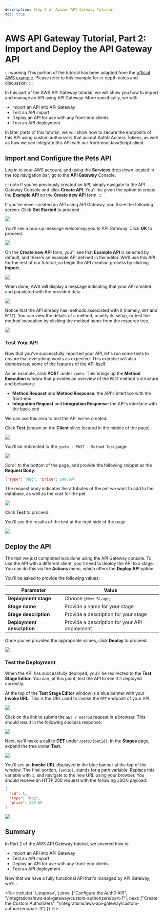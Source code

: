 ```yaml
---
description: Step 2 of Amazon API Gateway Tutorial
toc: true
---
```


# AWS API Gateway Tutorial, Part 2: Import and Deploy the API Gateway API

::: warning
This portion of the tutorial has been adapted from the [official AWS example](http://docs.aws.amazon.com/apigateway/latest/developerguide/api-gateway-create-api-from-example.html). Please refer to this example for in-depth notes and discussion.
:::

In this part of the AWS API Gateway tutorial, we will show you how to import and manage an API using API Gateway. More specifically, we will:

* Import an API into API Gateway
* Test an API import
* Deploy an API for use with any front-end clients
* Test an API deployment

In later parts of this tutorial, we will show how to secure the endpoints of this API using custom authorizers that accept Auth0 Access Tokens, as well as how we can integrate this API with our front-end JavaScript client.

## Import and Configure the Pets API

Log in to your AWS account, and using the **Services** drop down located in the top navigation bar, go to the **API Gateway** Console.

::: note
If you've previously created an API, simply navigate to the API Gateway Console and click **Create API**. You'll be given the option to create the **Example API** on the **Create new API** form.
:::

If you've never created an API using API Gateway, you'll see the following screen. Click **Get Started** to proceed.

![](/media/articles/integrations/aws-api-gateway-2/part-1/aws-pt1-1.png)

You'll see a pop-up message welcoming you to API Gateway. Click **OK** to proceed.

![](/media/articles/integrations/aws-api-gateway-2/part-1/aws-pt1-3.png)

On the **Create new API** form, you'll see that **Example API** is selected by default, and there's an example API defined in the editor. We'll use this API for the rest of our tutorial, so begin the API creation process by clicking **Import**.

![](/media/articles/integrations/aws-api-gateway-2/part-1/aws-pt1-4.png)

When done, AWS will display a message indicating that your API created and populated with the provided data.

![](/media/articles/integrations/aws-api-gateway-2/part-1/aws-pt1-5.png)

Notice that the API already has methods associated with it (namely, `GET` and `POST`). You can view the details of a method, modify its setup, or test the method invocation by clicking the method name from the resource tree.

![](/media/articles/integrations/aws-api-gateway-2/part-1/aws-pt1-5a.png)

### Test Your API

Now that you've successfully imported your API, let's run some tests to ensure that everything works as expected. This exercise will also demonstrate some of the features of the API itself.

As an example, click **POST** under `/pets`. This brings up the **Method Execution** window that provides an overview of the `POST` method's structure and behaviors:

* **Method Request** and **Method Response**: the API's interface with the front-end
* **Integration Request** and **Integration Response**: the API's interface with the back-end

We can use this area to test the API we've created. 

Click **Test** (shown on the **Client** sliver located in the middle of the page).

![](/media/articles/integrations/aws-api-gateway-2/part-1/aws-pt1-5b.png)

You'll be redirected to the `/pets - POST - Method Test` page.

![](/media/articles/integrations/aws-api-gateway-2/part-1/aws-pt1-5c.png)

Scroll to the bottom of the page, and provide the following snippet as the **Request Body**:

```json
{"type": "dog", "price": 249.99}
```

The request body indicates the attributes of the pet we want to add to the database, as well as the cost for the pet.

![](/media/articles/integrations/aws-api-gateway-2/part-1/aws-pt1-5d.png)

Click **Test** to proceed.

You'll see the results of the test at the right side of the page.

![](/media/articles/integrations/aws-api-gateway-2/part-1/aws-pt1-5e.png)

## Deploy the API

The test we just completed was done using the API Gateway console. To use the API with a different client, you'll need to deploy the API to a stage. You can do this via the **Actions** menu, which offers the **Deploy API** option.

You'll be asked to provide the following values:

| **Parameter** | **Value** |
| - | - |
| **Deployment stage** | Choose `[New Stage]` |
| **Stage name** | Provide a name for your stage |
| **Stage description** | Provide a description for your stage |
| **Deployment description** | Provide a description for your API deployment |

Once you've provided the appropriate values, click **Deploy** to proceed.

![](/media/articles/integrations/aws-api-gateway-2/part-1/aws-pt1-6.png)

### Test the Deployment

When the API has successfully deployed, you'll be redirected to the **Test Stage Editor**. You can, at this point, test the API to see if it deployed correctly.

At the top of the **Test Stage Editor** window is a blue banner with your **Invoke URL**. This is the URL used to invoke the `GET` endpoint of your API. 

![](/media/articles/integrations/aws-api-gateway-2/part-1/aws-pt1-7.png)

Click on the link to submit the `GET / method` request in a browser. This should result in the following success response:

![](/media/articles/integrations/aws-api-gateway-2/part-1/aws-pt1-8.png)

Next, we'll make a call to **GET** under `/pets/{petId}`. In the **Stages** page, expand the tree under **Test**.

![](/media/articles/integrations/aws-api-gateway-2/part-1/aws-pt1-9.png)

You'll see an **Invoke URL** displayed in the blue banner at the top of the window. The final portion, `{petID}`, stands for a path variable. Replace this variable with `1`, and navigate to the new URL using your browser. You should receive an HTTP 200 request with the following JSON payload:

```json
{
  "id": 1,
  "type": "dog",
  "price": 249.99
}
```

![](/media/articles/integrations/aws-api-gateway-2/part-1/aws-pt1-10.png)

## Summary

In Part 2 of the AWS API Gateway tutorial, we covered how to:

* Import an API into API Gateway
* Test an API import
* Deploy an API for use with any front-end clients
* Test an API deployment

Now that we have a fully functional API that's managed by API Gateway, we'll...

<%= include('./_stepnav', {
 prev: ["Configure the Auth0 API", "/integrations/aws-api-gateway/custom-authorizers/part-1"],
 next: ["Create the Custom Authorizers", "/integrations/aws-api-gateway/custom-authorizers/part-3"]
}) %>